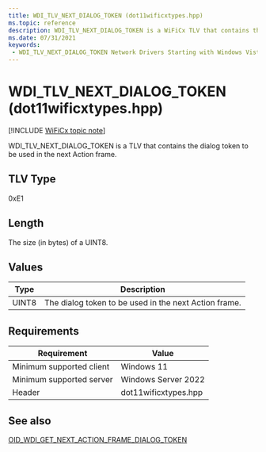 ```yaml
---
title: WDI_TLV_NEXT_DIALOG_TOKEN (dot11wificxtypes.hpp)
ms.topic: reference
description: WDI_TLV_NEXT_DIALOG_TOKEN is a WiFiCx TLV that contains the dialog token to be used in the next Action frame.
ms.date: 07/31/2021
keywords:
 - WDI_TLV_NEXT_DIALOG_TOKEN Network Drivers Starting with Windows Vista
---
```


# WDI\_TLV\_NEXT\_DIALOG\_TOKEN (dot11wificxtypes.hpp)

[!INCLUDE [WiFiCx topic note](../includes/wificx-version-warning.md)]


WDI\_TLV\_NEXT\_DIALOG\_TOKEN is a TLV that contains the dialog token to be used in the next Action frame.

## TLV Type


0xE1

## Length


The size (in bytes) of a UINT8.

## Values


| Type  | Description                                           |
|-------|-------------------------------------------------------|
| UINT8 | The dialog token to be used in the next Action frame. |

 

## Requirements

|Requirement|Value|
|--- |--- |
|Minimum supported client|Windows 11|
|Minimum supported server|Windows Server 2022|
|Header|dot11wificxtypes.hpp|

## See also


[OID\_WDI\_GET\_NEXT\_ACTION\_FRAME\_DIALOG\_TOKEN](./oid-wdi-get-next-action-frame-dialog-token.md)

 

